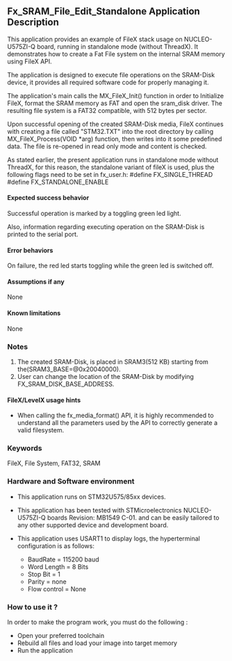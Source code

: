 
## <b>Fx_SRAM_File_Edit_Standalone Application Description</b>

This application provides an example of FileX stack usage on NUCLEO-U575ZI-Q board, running in standalone mode (without ThreadX). It demonstrates how to create a Fat File system on the internal SRAM memory using FileX API.

The application is designed to execute file operations on the SRAM-Disk device, it provides all required software code for properly managing it.

The application's main calls the MX_FileX_Init() function in order to Initialize FileX, format the SRAM memory as FAT and open the sram_disk driver. The resulting file system is a FAT32 compatible, with 512 bytes per sector.

Upon successful opening of the created SRAM-Disk media, FileX continues with creating a file called "STM32.TXT" into the root directory by calling MX_FileX_Process(VOID *arg) function, then writes into it some predefined data. The file is re-opened in read only mode and content is checked.


As stated earlier, the present application runs in standalone mode without ThreadX, for this reason, the standalone variant of fileX is used, plus the following flags need to be set in fx_user.h:
  #define FX_SINGLE_THREAD
  #define FX_STANDALONE_ENABLE

#### <b>Expected success behavior</b>

Successful operation is marked by a toggling green led light.

Also, information regarding executing operation on the SRAM-Disk is printed to the serial port.

#### <b>Error behaviors</b>

On failure, the red led starts toggling while the green led is switched off.

#### <b>Assumptions if any</b>
None

#### <b>Known limitations</b>
None

### <b>Notes</b>
 1. The created SRAM-Disk, is placed in SRAM3(512 KB) starting from the(SRAM3_BASE=@0x20040000). 
 2. User can change the location of the SRAM-Disk by modifying FX_SRAM_DISK_BASE_ADDRESS.

#### <b>FileX/LevelX usage hints</b>

- When calling the fx_media_format() API, it is highly recommended to understand all the parameters used by the API to correctly generate a valid filesystem.

### <b>Keywords</b>

FileX, File System, FAT32, SRAM

### <b>Hardware and Software environment</b>

  - This application runs on STM32U575/85xx devices.
  - This application has been tested with STMicroelectronics NUCLEO-U575ZI-Q boards Revision: MB1549 C-01.
    and can be easily tailored to any other supported device and development board.

  - This application uses USART1 to display logs, the hyperterminal configuration is as follows:

      - BaudRate = 115200 baud
      - Word Length = 8 Bits
      - Stop Bit = 1
      - Parity = none
      - Flow control = None


### <b>How to use it ?</b>

In order to make the program work, you must do the following :

 - Open your preferred toolchain
 - Rebuild all files and load your image into target memory
 - Run the application
 